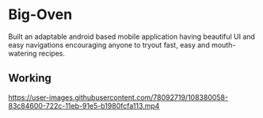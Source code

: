 # Big-Oven
Built an adaptable android based mobile application having beautiful UI and easy navigations encouraging anyone to tryout fast, easy and mouth-watering recipes.

## Working
https://user-images.githubusercontent.com/78092719/108380058-83c84600-722c-11eb-91e5-b1980fcfa113.mp4
